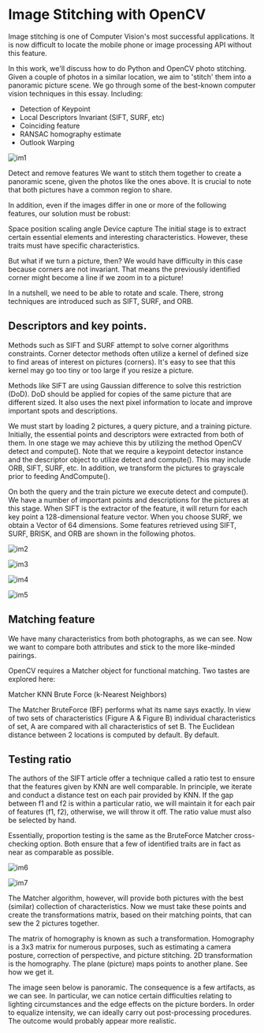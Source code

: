 # Image Stitching with OpenCV

Image stitching is one of Computer Vision's most successful applications. It is now difficult to locate the mobile phone or image processing API without this feature.

In this work, we'll discuss how to do Python and OpenCV photo stitching. Given a couple of photos in a similar location, we aim to 'stitch' them into a panoramic picture scene.
We go through some of the best-known computer vision techniques in this essay. Including:

* Detection of Keypoint
* Local Descriptors Invariant (SIFT, SURF, etc)
* Coinciding feature
* RANSAC homography estimate
* Outlook Warping


![im1](https://user-images.githubusercontent.com/59975618/126669177-f709b578-b3b0-49e1-b083-d0a3e1f3ea88.png)

Detect and remove features
We want to stitch them together to create a panoramic scene, given the photos like the ones above. It is crucial to note that both pictures have a common region to share.

In addition, even if the images differ in one or more of the following features, our solution must be robust:

Space position scaling angle
Device capture
The initial stage is to extract certain essential elements and interesting characteristics. However, these traits must have specific characteristics.


But what if we turn a picture, then? We would have difficulty in this case because corners are not invariant. That means the previously identified corner might become a line if we zoom in to a picture!


In a nutshell, we need to be able to rotate and scale. There, strong techniques are introduced such as SIFT, SURF, and ORB.

## Descriptors and key points.

Methods such as SIFT and SURF attempt to solve corner algorithms constraints. Corner detector methods often utilize a kernel of defined size to find areas of interest on pictures (corners). It's easy to see that this kernel may go too tiny or too large if you resize a picture.

Methods like SIFT are using Gaussian difference to solve this restriction (DoD). DoD should be applied for copies of the same picture that are different sized. It also uses the next pixel information to locate and improve important spots and descriptions.

We must start by loading 2 pictures, a query picture, and a training picture. Initially, the essential points and descriptors were extracted from both of them. In one stage we may achieve this by utilizing the method OpenCV detect and compute(). Note that we require a keypoint detector instance and the descriptor object to utilize detect and compute(). This may include ORB, SIFT, SURF, etc. In addition, we transform the pictures to grayscale prior to feeding AndCompute().

On both the query and the train picture we execute detect and compute(). We have a number of important points and descriptions for the pictures at this stage. When SIFT is the extractor of the feature, it will return for each key point a 128-dimensional feature vector. When you choose SURF, we obtain a Vector of 64 dimensions. Some features retrieved using SIFT, SURF, BRISK, and ORB are shown in the following photos.


![im2](https://user-images.githubusercontent.com/59975618/126669424-05659f75-6ebe-421a-8e67-1408641f00cd.png)


![im3](https://user-images.githubusercontent.com/59975618/126669557-8cd40143-6004-4fbf-8cb8-98748cc5f6d7.png)


![im4](https://user-images.githubusercontent.com/59975618/126669621-e6c64ebe-d430-4a11-975a-e8dce8123e10.png)


![im5](https://user-images.githubusercontent.com/59975618/126669702-c8502c7e-4ec5-4dbf-8df5-f629c633d70d.png)

## Matching feature

We have many characteristics from both photographs, as we can see. Now we want to compare both attributes and stick to the more like-minded pairings.

OpenCV requires a Matcher object for functional matching. Two tastes are explored here:

Matcher KNN Brute Force (k-Nearest Neighbors)

The Matcher BruteForce (BF) performs what its name says exactly. In view of two sets of characteristics (Figure A & Figure B) individual characteristics of set, A are compared with all characteristics of set B. The Euclidean distance between 2 locations is computed by default. By default.

## Testing ratio

The authors of the SIFT article offer a technique called a ratio test to ensure that the features given by KNN are well comparable. In principle, we iterate and conduct a distance test on each pair provided by KNN. If the gap between f1 and f2 is within a particular ratio, we will maintain it for each pair of features (f1, f2), otherwise, we will throw it off. The ratio value must also be selected by hand.

Essentially, proportion testing is the same as the BruteForce Matcher cross-checking option. Both ensure that a few of identified traits are in fact as near as comparable as possible.


![im6](https://user-images.githubusercontent.com/59975618/126669867-d517533b-9d4c-4d63-9391-d7a4dacbb579.png)


![im7](https://user-images.githubusercontent.com/59975618/126669970-6720d43f-f7b4-421d-827e-9ed78f987cbd.png)

The Matcher algorithm, however, will provide both pictures with the best (similar) collection of characteristics. Now we must take these points and create the transformations matrix, based on their matching points, that can sew the 2 pictures together.


The matrix of homography is known as such a transformation. Homography is a 3x3 matrix for numerous purposes, such as estimating a camera posture, correction of perspective, and picture stitching. 2D transformation is the homography. The plane (picture) maps points to another plane. See how we get it.


The image seen below is panoramic. The consequence is a few artifacts, as we can see. In particular, we can notice certain difficulties relating to lighting circumstances and the edge effects on the picture borders. In order to equalize intensity, we can ideally carry out post-processing procedures. The outcome would probably appear more realistic.

